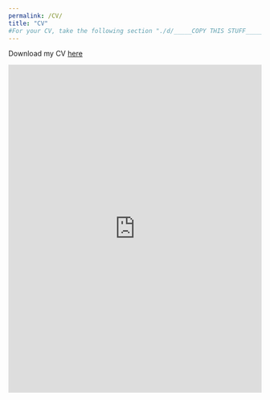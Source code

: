 ```yaml
---
permalink: /CV/
title: "CV"
#For your CV, take the following section "./d/_____COPY THIS STUFF_____/" and replace that section in the URL below.
---
```

Download my CV [here]("https://www.dropbox.com/scl/fi/339zvqnagti81recce1b1/cv_250924.pdf?rlkey=j1eycdwvlrohkk3zc2flwd6u5&dl=1)  

<div style="left: 0; width: 100%; height: 0; position: relative; padding-bottom: 129.4118%;"><iframe src="https://www.dropbox.com/scl/fi/339zvqnagti81recce1b1/cv_250924.pdf?rlkey=j1eycdwvlrohkk3zc2flwd6u5&st=jwea0tzq&raw=1" style="top: 0; left: 0; width: 100%; height: 100%; position: absolute; border: 0;" allowfullscreen></iframe></div>
